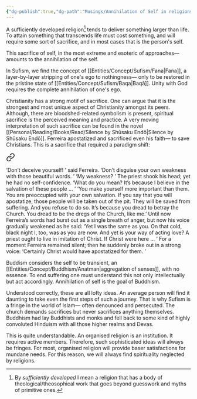 ```yaml
---
{"dg-publish":true,"dg-path":"Musings/Annihilation of Self in religions.md","permalink":"/musings/annihilation-of-self-in-religions/","title":"Annihilation of Self in Religions","tags":["religion","spirituality"]}
---
```



A sufficiently developed religion[^1] tends to deliver something larger than life. To attain something that transcends life must cost something, and will require some sort of sacrifice, and in most cases that is the person's self.

This sacrifice of self, in the most extreme and esoteric of approaches— amounts to the annihilation of the self.

In Sufism, we find the concept of [[Entities/Concept/Sufism/Fana\|Fana]], a layer-by-layer stripping of one's ego to nothingness— only to be restored in the pristine state of [[Entities/Concept/Sufism/Baqa\|Baqā]]. Unity with God requires the complete annihilation of one's ego.

Christianity has a strong motif of sacrifice. One can argue that it is the strongest and most unique aspect of Christianity amongst its peers. Although, there are bloodshed-related symbolism is present, spiritual sacrifice is the perceived meaning and practice. A very moving interpretation of such sacrifice can be found in the novel [[Personal/Reading/Books/Read/Silence by Shūsaku Endō\|Silence by Shūsaku Endō]]. Ferreira apostatized and sacrificed even his faith— to save Christians. This is a sacrifice that required a paradigm shift:


<div class="transclusion internal-embed is-loaded"><a class="markdown-embed-link" href="/reading/notes-and-highlights/silence-by-shusaku-endo/#29faf0" aria-label="Open link"><svg xmlns="http://www.w3.org/2000/svg" width="24" height="24" viewBox="0 0 24 24" fill="none" stroke="currentColor" stroke-width="2" stroke-linecap="round" stroke-linejoin="round" class="svg-icon lucide-link"><path d="M10 13a5 5 0 0 0 7.54.54l3-3a5 5 0 0 0-7.07-7.07l-1.72 1.71"></path><path d="M14 11a5 5 0 0 0-7.54-.54l-3 3a5 5 0 0 0 7.07 7.07l1.71-1.71"></path></svg></a><div class="markdown-embed">



‘Don’t deceive yourself! ’ said Ferreira. ‘Don’t disguise your own weakness with those beautiful words. ’
‘My weakness? ’ The priest shook his head; yet he had no self-confidence. ‘What do you mean? It’s because I believe in the salvation of these people … ’
‘You make yourself more important than them. You are preoccupied with your own salvation. If you say that you will apostatize, those people will be taken out of the pit. They will be saved from suffering. And you refuse to do so. It’s because you dread to betray the Church. You dread to be the dregs of the Church, like me.’ Until now Ferreira’s words had burst out as a single breath of anger, but now his voice gradually weakened as he said: ‘Yet I was the same as you. On that cold, black night I, too, was as you are now. And yet is your way of acting love? A priest ought to live in imitation of Christ. If Christ were here … ’ For a moment Ferreira remained silent; then he suddenly broke out in a strong voice: ‘Certainly Christ would have apostatized for them. ’ 

</div></div>


Buddism considers the self to be transient, an [[Entities/Concept/Buddhism/Anatman\|aggregation of senses]], with no essence. To end suffering one must understand this not only intellectually but act accordingly. Annihilation of self is the goal of Buddhism.

Understood correctly, these are all lofty ideas. An average person will find it daunting to take even the first steps of such a journey. That is why Sufism is a fringe in the world of Islam— often denounced and persecuted. The church demands sacrifices but never sacrifices anything themselves. Buddhism had lay Buddhists and monks and fell back to some kind of highly convoluted Hinduism with all those higher realms and Devas.

This is quite understandable. An organised religion is an institution. It requires active members. Therefore, such sophisticated ideas will always be fringes. For most, organised religion will provide baser satisfactions for mundane needs. For this reason, we will always find spirituality neglected by religions.

[^1]: By *sufficiently developed* I mean a religion that has a body of theological/theosophical work that goes beyond guesswork and myths of primitive ones.